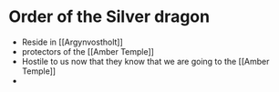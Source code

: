 # Order of the Silver dragon
- Reside in [[Argynvostholt]]
- protectors of the [[Amber Temple]]
- Hostile to us now that they know that we are going to the [[Amber Temple]]
- 